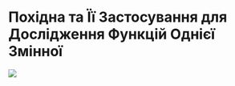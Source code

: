 # Похідна та Її Застосування для Дослідження Функцій Однієї Змінної

![](https://github.com/makovii/crypto_coins_app/assets/72148650/94eb3f8e-91cd-4483-9460-c3174a82d3be)
